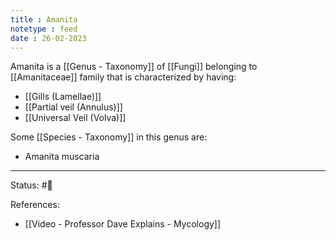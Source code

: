 ```yaml
---
title : Amanita
notetype : feed
date : 26-02-2023
---
```


Amanita is a [[Genus - Taxonomy]] of [[Fungi]] belonging to [[Amanitaceae]] family that is characterized by having:
- [[Gills (Lamellae)]]
- [[Partial veil (Annulus)]]
- [[Universal Veil (Volva)]]


Some [[Species - Taxonomy]] in this genus are:
- Amanita muscaria

-----

Status: #🌱 

References:
- [[Video - Professor Dave Explains - Mycology]]
